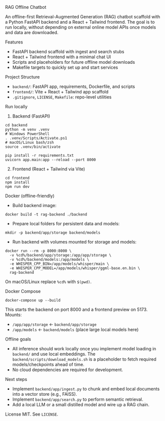 RAG Offline Chatbot

An offline-first Retrieval-Augmented Generation (RAG) chatbot scaffold with a Python FastAPI backend and a React + Tailwind frontend. The goal is to run locally, without depending on external online model APIs once models and data are downloaded.

Features

- FastAPI backend scaffold with ingest and search stubs
- React + Tailwind frontend with a minimal chat UI
- Scripts and placeholders for future offline model downloads
- Makefile targets to quickly set up and start services

Project Structure

- `backend/`: FastAPI app, requirements, Dockerfile, and scripts
- `frontend/`: Vite + React + Tailwind app scaffold
- `.gitignore`, `LICENSE`, `Makefile`: repo-level utilities

Run locally

1. Backend (FastAPI)

```
cd backend
python -m venv .venv
# Windows PowerShell
. .venv/Scripts/Activate.ps1
# macOS/Linux bash/zsh
source .venv/bin/activate

pip install -r requirements.txt
uvicorn app.main:app --reload --port 8000
```

2. Frontend (React + Tailwind via Vite)

```
cd frontend
npm install
npm run dev
```

Docker (offline-friendly)

- Build backend image:

```
docker build -t rag-backend ./backend
```

- Prepare local folders for persistent data and models:

```
mkdir -p backend/app/storage backend/models
```

- Run backend with volumes mounted for storage and models:

```
docker run --rm -p 8000:8000 \
  -v %cd%/backend/app/storage:/app/app/storage \
  -v %cd%/backend/models:/app/models \
  -e WHISPER_CPP_BIN=/app/models/whisper/main \
  -e WHISPER_CPP_MODEL=/app/models/whisper/ggml-base.en.bin \
  rag-backend
```

On macOS/Linux replace `%cd%` with `$(pwd)`.

Docker Compose

```
docker-compose up --build
```

This starts the backend on port 8000 and a frontend preview on 5173. Mounts:

- `/app/app/storage` ← `backend/app/storage`
- `/app/models` ← `backend/models` (place large local models here)

Offline goals

- All inference should work locally once you implement model loading in `backend/` and use local embeddings. The `backend/scripts/download_models.sh` is a placeholder to fetch required models/checkpoints ahead of time.
- No cloud dependencies are required for development.

Next steps

- Implement `backend/app/ingest.py` to chunk and embed local documents into a vector store (e.g., FAISS).
- Implement `backend/app/search.py` to perform semantic retrieval.
- Add a local LLM or a small distilled model and wire up a RAG chain.

License
MIT. See `LICENSE`.
